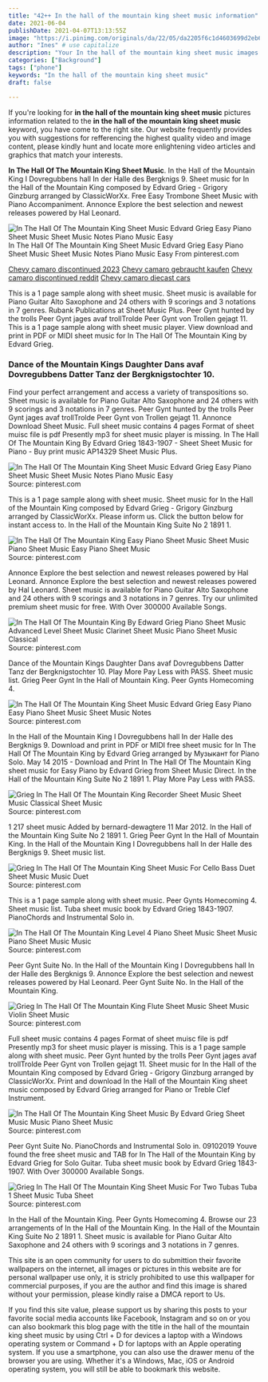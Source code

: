 ```yaml
---
title: "42++ In the hall of the mountain king sheet music information"
date: 2021-06-04
publishDate: 2021-04-07T13:13:55Z
image: "https://i.pinimg.com/originals/da/22/05/da2205f6c1d4603699d2eb679b183f4a.png"
author: "Ines" # use capitalize
description: "Your In the hall of the mountain king sheet music images are available in this site. In the hall of the mountain king sheet music are a topic that is being searched for and liked by netizens now. You can Download the In the hall of the mountain king sheet music files here. Find and Download all free images."
categories: ["Background"]
tags: ["phone"]
keywords: "In the hall of the mountain king sheet music"
draft: false

---
```


If you're looking for **in the hall of the mountain king sheet music** pictures information related to the **in the hall of the mountain king sheet music** keyword, you have come to the right  site.  Our website frequently  provides you with  suggestions  for refferencing  the highest  quality video and image  content, please kindly hunt and locate more enlightening video articles and graphics  that match your interests.

**In The Hall Of The Mountain King Sheet Music**. In the Hall of the Mountain King I Dovregubbens hall In der Halle des Bergknigs 9. Sheet music for In the Hall of the Mountain King composed by Edvard Grieg - Grigory Ginzburg arranged by ClassicWorXx. Free Easy Trombone Sheet Music with Piano Accompaniment. Annonce Explore the best selection and newest releases powered by Hal Leonard.

![In The Hall Of The Mountain King Sheet Music Edvard Grieg Easy Piano Sheet Music Sheet Music Notes Piano Music Easy](https://i.pinimg.com/originals/b8/33/cc/b833cc21b4191079d8c42b4a465367a6.png "In The Hall Of The Mountain King Sheet Music Edvard Grieg Easy Piano Sheet Music Sheet Music Notes Piano Music Easy")
In The Hall Of The Mountain King Sheet Music Edvard Grieg Easy Piano Sheet Music Sheet Music Notes Piano Music Easy From pinterest.com

[Chevy camaro discontinued 2023](/chevy-camaro-discontinued-2023/)
[Chevy camaro gebraucht kaufen](/chevy-camaro-gebraucht-kaufen/)
[Chevy camaro discontinued reddit](/chevy-camaro-discontinued-reddit/)
[Chevy camaro diecast cars](/chevy-camaro-diecast-cars/)

This is a 1 page sample along with sheet music. Sheet music is available for Piano Guitar Alto Saxophone and 24 others with 9 scorings and 3 notations in 7 genres. Rubank Publications at Sheet Music Plus. Peer Gynt hunted by the trolls Peer Gynt jages avaf trollTrolde Peer Gynt von Trollen gejagt 11. This is a 1 page sample along with sheet music player. View download and print in PDF or MIDI sheet music for In The Hall Of The Mountain King by Edvard Grieg.

### Dance of the Mountain Kings Daughter Dans avaf Dovregubbens Datter Tanz der Bergknigstochter 10.

Find your perfect arrangement and access a variety of transpositions so. Sheet music is available for Piano Guitar Alto Saxophone and 24 others with 9 scorings and 3 notations in 7 genres. Peer Gynt hunted by the trolls Peer Gynt jages avaf trollTrolde Peer Gynt von Trollen gejagt 11. Annonce Download Sheet Music. Full sheet music contains 4 pages Format of sheet muisc file is pdf Presently mp3 for sheet music player is missing. In The Hall Of The Mountain King By Edvard Grieg 1843-1907 - Sheet Sheet Music for Piano - Buy print music AP14329 Sheet Music Plus.


![In The Hall Of The Mountain King Sheet Music Edvard Grieg Easy Piano Sheet Music Sheet Music Notes Piano Music Easy](https://i.pinimg.com/originals/b8/33/cc/b833cc21b4191079d8c42b4a465367a6.png "In The Hall Of The Mountain King Sheet Music Edvard Grieg Easy Piano Sheet Music Sheet Music Notes Piano Music Easy")
Source: pinterest.com

This is a 1 page sample along with sheet music. Sheet music for In the Hall of the Mountain King composed by Edvard Grieg - Grigory Ginzburg arranged by ClassicWorXx. Please inform us. Click the button below for instant access to. In the Hall of the Mountain King Suite No 2 1891 1.

![In The Hall Of The Mountain King Easy Piano Sheet Music Sheet Music Piano Sheet Music Easy Piano Sheet Music](https://i.pinimg.com/originals/87/33/4d/87334d9e38155de5bff49a1d7a4bb815.jpg "In The Hall Of The Mountain King Easy Piano Sheet Music Sheet Music Piano Sheet Music Easy Piano Sheet Music")
Source: pinterest.com

Annonce Explore the best selection and newest releases powered by Hal Leonard. Annonce Explore the best selection and newest releases powered by Hal Leonard. Sheet music is available for Piano Guitar Alto Saxophone and 24 others with 9 scorings and 3 notations in 7 genres. Try our unlimited premium sheet music for free. With Over 300000 Available Songs.

![In The Hall Of The Mountain King By Edward Grieg Piano Sheet Music Advanced Level Sheet Music Clarinet Sheet Music Piano Sheet Music Classical](https://i.pinimg.com/originals/17/25/fe/1725fe890aab6cd37c95a2d461e5b3f5.jpg "In The Hall Of The Mountain King By Edward Grieg Piano Sheet Music Advanced Level Sheet Music Clarinet Sheet Music Piano Sheet Music Classical")
Source: pinterest.com

Dance of the Mountain Kings Daughter Dans avaf Dovregubbens Datter Tanz der Bergknigstochter 10. Play More Pay Less with PASS. Sheet music list. Grieg Peer Gynt In the Hall of Mountain King. Peer Gynts Homecoming 4.

![In The Hall Of The Mountain King Sheet Music Edvard Grieg Easy Piano Easy Piano Sheet Music Sheet Music Notes](https://i.pinimg.com/originals/d5/0b/60/d50b6046406d5c1ef6150d9080c09523.png "In The Hall Of The Mountain King Sheet Music Edvard Grieg Easy Piano Easy Piano Sheet Music Sheet Music Notes")
Source: pinterest.com

In the Hall of the Mountain King I Dovregubbens hall In der Halle des Bergknigs 9. Download and print in PDF or MIDI free sheet music for In The Hall Of The Mountain King by Edvard Grieg arranged by Музыкант for Piano Solo. May 14 2015 - Download and Print In The Hall Of The Mountain King sheet music for Easy Piano by Edvard Grieg from Sheet Music Direct. In the Hall of the Mountain King Suite No 2 1891 1. Play More Pay Less with PASS.

![Grieg In The Hall Of The Mountain King Recorder Sheet Music Sheet Music Classical Sheet Music](https://i.pinimg.com/originals/4f/77/f0/4f77f08dcfe361f297aa45cb8d589750.png "Grieg In The Hall Of The Mountain King Recorder Sheet Music Sheet Music Classical Sheet Music")
Source: pinterest.com

1 217 sheet music Added by bernard-dewagtere 11 Mar 2012. In the Hall of the Mountain King Suite No 2 1891 1. Grieg Peer Gynt In the Hall of Mountain King. In the Hall of the Mountain King I Dovregubbens hall In der Halle des Bergknigs 9. Sheet music list.

![Grieg In The Hall Of The Mountain King Sheet Music For Cello Bass Duet Sheet Music Music Duet](https://i.pinimg.com/originals/7c/53/d2/7c53d26e4e0898411df69553135e3b51.gif "Grieg In The Hall Of The Mountain King Sheet Music For Cello Bass Duet Sheet Music Music Duet")
Source: pinterest.com

This is a 1 page sample along with sheet music. Peer Gynts Homecoming 4. Sheet music list. Tuba sheet music book by Edvard Grieg 1843-1907. PianoChords and Instrumental Solo in.

![In The Hall Of The Mountain King Level 4 Piano Sheet Music Sheet Music Piano Sheet Music Music](https://i.pinimg.com/originals/c5/54/9b/c5549bf7081e03a276d9f54f85fbf859.png "In The Hall Of The Mountain King Level 4 Piano Sheet Music Sheet Music Piano Sheet Music Music")
Source: pinterest.com

Peer Gynt Suite No. In the Hall of the Mountain King I Dovregubbens hall In der Halle des Bergknigs 9. Annonce Explore the best selection and newest releases powered by Hal Leonard. Peer Gynt Suite No. In the Hall of the Mountain King.

![Grieg In The Hall Of The Mountain King Flute Sheet Music Sheet Music Violin Sheet Music](https://i.pinimg.com/originals/3b/78/ad/3b78adb65301ae3283bb6aada402d956.png "Grieg In The Hall Of The Mountain King Flute Sheet Music Sheet Music Violin Sheet Music")
Source: pinterest.com

Full sheet music contains 4 pages Format of sheet muisc file is pdf Presently mp3 for sheet music player is missing. This is a 1 page sample along with sheet music. Peer Gynt hunted by the trolls Peer Gynt jages avaf trollTrolde Peer Gynt von Trollen gejagt 11. Sheet music for In the Hall of the Mountain King composed by Edvard Grieg - Grigory Ginzburg arranged by ClassicWorXx. Print and download In the Hall of the Mountain King sheet music composed by Edvard Grieg arranged for Piano or Treble Clef Instrument.

![In The Hall Of The Mountain King Sheet Music By Edvard Grieg Sheet Music Music Piano Sheet Music](https://i.pinimg.com/originals/d3/dd/7d/d3dd7d0d1107c891db276c315cb2f49b.png "In The Hall Of The Mountain King Sheet Music By Edvard Grieg Sheet Music Music Piano Sheet Music")
Source: pinterest.com

Peer Gynt Suite No. PianoChords and Instrumental Solo in. 09102019 Youve found the free sheet music and TAB for In The Hall of the Mountain King by Edvard Grieg for Solo Guitar. Tuba sheet music book by Edvard Grieg 1843-1907. With Over 300000 Available Songs.

![Grieg In The Hall Of The Mountain King Sheet Music For Two Tubas Tuba 1 Sheet Music Tuba Sheet](https://i.pinimg.com/originals/da/22/05/da2205f6c1d4603699d2eb679b183f4a.png "Grieg In The Hall Of The Mountain King Sheet Music For Two Tubas Tuba 1 Sheet Music Tuba Sheet")
Source: pinterest.com

In the Hall of the Mountain King. Peer Gynts Homecoming 4. Browse our 23 arrangements of In the Hall of the Mountain King. In the Hall of the Mountain King Suite No 2 1891 1. Sheet music is available for Piano Guitar Alto Saxophone and 24 others with 9 scorings and 3 notations in 7 genres.

This site is an open community for users to do submittion their favorite wallpapers on the internet, all images or pictures in this website are for personal wallpaper use only, it is stricly prohibited to use this wallpaper for commercial purposes, if you are the author and find this image is shared without your permission, please kindly raise a DMCA report to Us.

If you find this site value, please support us by sharing this posts to your favorite social media accounts like Facebook, Instagram and so on or you can also bookmark this blog page with the title in the hall of the mountain king sheet music by using Ctrl + D for devices a laptop with a Windows operating system or Command + D for laptops with an Apple operating system. If you use a smartphone, you can also use the drawer menu of the browser you are using. Whether it's a Windows, Mac, iOS or Android operating system, you will still be able to bookmark this website.
